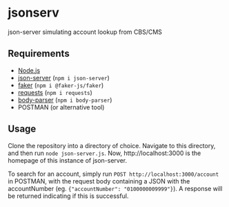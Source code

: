 # jsonserv
json-server simulating account lookup from CBS/CMS

## Requirements
- [Node.js](https://nodejs.org/en/download)
- [json-server](https://www.npmjs.com/package/json-server) (`npm i json-server`)
- [faker](https://www.npmjs.com/package/@faker-js/faker) (`npm i @faker-js/faker`)
- [requests](https://www.npmjs.com/package/requests) (`npm i requests`)
- [body-parser](https://www.npmjs.com/package/body-parser) (`npm i body-parser`)
- POSTMAN (or alternative tool)

## Usage
Clone the repository into a directory of choice. Navigate to this directory, and then run `node json-server.js`. Now, http://localhost:3000 is the homepage of this instance of json-server. 

To search for an account, simply run `POST http://localhost:3000/account` in POSTMAN, with the request body containing a JSON with the accountNumber (eg. `{"accountNumber": "0100000009999"}`). A response will be returned indicating if this is successful.
